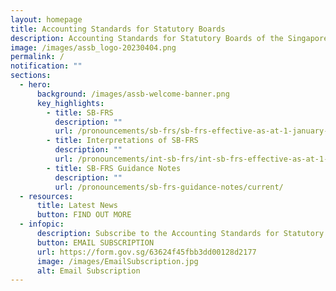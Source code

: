 ```yaml
---
layout: homepage
title: Accounting Standards for Statutory Boards
description: Accounting Standards for Statutory Boards of the Singapore Government
image: /images/assb_logo-20230404.png
permalink: /
notification: ""
sections:
  - hero:
      background: /images/assb-welcome-banner.png
      key_highlights:
        - title: SB-FRS
          description: ""
          url: /pronouncements/sb-frs/sb-frs-effective-as-at-1-january-2025/
        - title: Interpretations of SB-FRS
          description: ""
          url: /pronouncements/int-sb-frs/int-sb-frs-effective-as-at-1-january-2025/
        - title: SB-FRS Guidance Notes
          description: ""
          url: /pronouncements/sb-frs-guidance-notes/current/
  - resources:
      title: Latest News
      button: FIND OUT MORE
  - infopic:
      description: Subscribe to the Accounting Standards for Statutory Boards’ mailing list
      button: EMAIL SUBSCRIPTION
      url: https://form.gov.sg/63624f45fbb3dd00128d2177
      image: /images/EmailSubscription.jpg
      alt: Email Subscription
---
```

